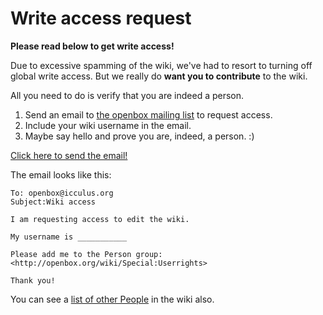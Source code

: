 # Write access request

**Please read below to get write access!**

Due to excessive spamming of the wiki, we've had to resort to turning off
global write access. But we really do **want you to contribute** to the wiki.

All you need to do is verify that you are indeed a person.

1. Send an email to [the openbox mailing list](../Community/Portal.md) to request access.
2. Include your wiki username in the email.
3. Maybe say hello and prove you are, indeed, a person. :)

<a href="mailto:openbox@icculus.org?Subject=Wiki access&Body=I am requesting access to edit the wiki.%0D%0DMy username is: %0D%0D%0DPlease add me to the Person group:%0Dhttp://openbox.org/wiki/Special:Userrights%0D%0DThank you!">
  Click here to send the email!
</a>

The email looks like this:

```text
To: openbox@icculus.org
Subject:Wiki access

I am requesting access to edit the wiki.

My username is ___________

Please add me to the Person group:
<http://openbox.org/wiki/Special:Userrights>

Thank you!
```

You can see a [list of other People](http://openbox.org/wiki/Special:Listusers?username=&group=Person&limit=500)
in the wiki also.
